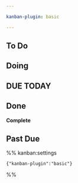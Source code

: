 ```yaml
---

kanban-plugin: basic

---
```


## To Do



## Doing



## DUE TODAY



## Done

**Complete**


## Past Due





%% kanban:settings
```
{"kanban-plugin":"basic"}
```
%%